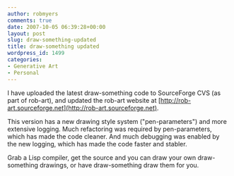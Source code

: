 ```yaml
---
author: robmyers
comments: true
date: 2007-10-05 06:39:28+00:00
layout: post
slug: draw-something-updated
title: draw-something updated
wordpress_id: 1499
categories:
- Generative Art
- Personal
---
```


I have uploaded the latest draw-something code to SourceForge CVS (as part of rob-art), and updated the rob-art website at [http://rob-art.sourceforge.net](http://rob-art.sourceforge.net).  
  
This version has a new drawing style system ("pen-parameters") and more extensive logging. Much refactoring was required by pen-parameters, which has made the code cleaner. And much debugging was enabled by the new logging, which has made the code faster and stabler.  
  
Grab a Lisp compiler, get the source and you can draw your own draw-something drawings, or have draw-something draw them for you.  


